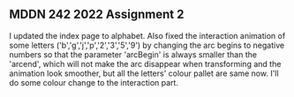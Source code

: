 ## MDDN 242 2022 Assignment 2

I updated the index page to alphabet.
Also fixed the interaction animation of some letters ('b','g','j','p','2','3','5','9') by changing the arc begins to negative numbers so that the parameter 'arcBegin' is always smaller than the 'arcend', which will not make the arc disappear when transforming and the animation look smoother, but all the letters' colour pallet are same now. I'll do some colour change to the interaction part.
